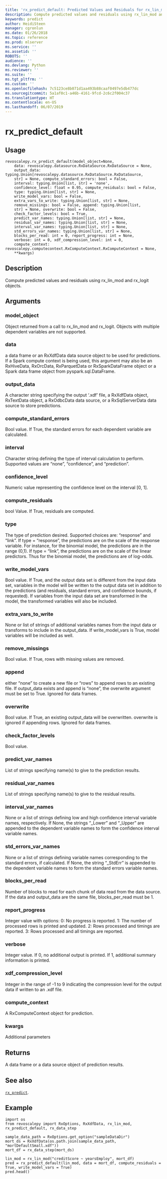 ```yaml
---
title: 'rx_predict_default: Predicted Values and Residuals for rx_lin_mod and rx_logit (revoscalepy)'
description: Compute predicted values and residuals using rx_lin_mod and rx_logit objects.
keywords: predict
author: HeidiSteen
manager: cgronlun
ms.date: 01/26/2018
ms.topic: reference
ms.prod: mlserver
ms.service: ''
ms.assetid: ''
ROBOTS: ''
audience: ''
ms.devlang: Python
ms.reviewer: ''
ms.suite: ''
ms.tgt_pltfrm: ''
ms.custom: ''
ms.openlocfilehash: 7c5123ce8b071d1aa493b88caaf0497e5db477dc
ms.sourcegitcommit: 5a1af0c1-a46b-4161-9fcd-2c6c2f004c37
ms.translationtype: HT
ms.contentlocale: en-US
ms.lasthandoff: 06/07/2019
---
```

# <a name="rxpredictdefault"></a>rx_predict_default


 


## <a name="usage"></a>Usage



```
revoscalepy.rx_predict_default(model_object=None,
    data: revoscalepy.datasource.RxDataSource.RxDataSource = None,
    output_data: typing.Union[revoscalepy.datasource.RxDataSource.RxDataSource,
    str] = None, compute_standard_errors: bool = False,
    interval: typing.Union[list, str] = 'none',
    confidence_level: float = 0.95, compute_residuals: bool = False,
    type: typing.Union[list, str] = None,
    write_model_vars: bool = False,
    extra_vars_to_write: typing.Union[list, str] = None,
    remove_missings: bool = False, append: typing.Union[list,
    str] = None, overwrite: bool = False,
    check_factor_levels: bool = True,
    predict_var_names: typing.Union[list, str] = None,
    residual_var_names: typing.Union[list, str] = None,
    interval_var_names: typing.Union[list, str] = None,
    std_errors_var_names: typing.Union[list, str] = None,
    blocks_per_read: int = 0, report_progress: int = None,
    verbose: int = 0, xdf_compression_level: int = 0,
    compute_context: revoscalepy.computecontext.RxComputeContext.RxComputeContext = None,
    **kwargs)
```





## <a name="description"></a>Description

Compute predicted values and residuals using rx_lin_mod and rx_logit objects.


## <a name="arguments"></a>Arguments


### <a name="modelobject"></a>model_object

Object returned from a call to rx_lin_mod and rx_logit.
Objects with multiple dependent variables are not supported.


### <a name="data"></a>data

a data frame or an RxXdfData data source object to be used for predictions.
If a Spark compute context is being used, this argument may also be an RxHiveData, RxOrcData, RxParquetData or RxSparkDataFrame object or a Spark data frame object from pyspark.sql.DataFrame.


### <a name="outputdata"></a>output_data

A character string specifying the output ‘.xdf’ file, a RxXdfData object, RxTextData object, a RxOdbcData data source, or a RxSqlServerData data source to store predictions.


### <a name="computestandarderrors"></a>compute_standard_errors

Bool value. If True, the standard errors for each dependent variable are calculated.


### <a name="interval"></a>interval

Character string defining the type of interval calculation to perform. Supported values are “none”, “confidence”, and “prediction”.


### <a name="confidencelevel"></a>confidence_level

Numeric value representing the confidence level on the interval [0, 1].


### <a name="computeresiduals"></a>compute_residuals

bool Value. If True, residuals are computed.


### <a name="type"></a>type

The type of prediction desired. Supported choices are: “response” and “link”. If type = “response”, the predictions are on the scale of the response variable. For instance, for the binomial model, the predictions are in the range (0,1). If type = “link”, the predictions are on the scale of the linear predictors. Thus for the binomial model, the predictions are of log-odds.


### <a name="writemodelvars"></a>write_model_vars

Bool value. If True, and the output data set is different from the input data set, variables in the model will be written to the output data set in addition to the predictions (and residuals, standard errors, and confidence bounds, if requested). If variables from the input data set are transformed in the model, the transformed variables will also be included.


### <a name="extravarstowrite"></a>extra_vars_to_write

None or list of strings of additional variables names from the input data or transforms to include in the output_data. If write_model_vars is True, model variables will be included as well.


### <a name="removemissings"></a>remove_missings

Bool value. If True, rows with missing values are removed.


### <a name="append"></a>append

either “none” to create a new file or “rows” to append rows to an existing file. If output_data exists and append is “none”, the overwrite argument must be set to True. Ignored for data frames.


### <a name="overwrite"></a>overwrite

Bool value. If True, an existing output_data will be overwritten.
overwrite is ignored if appending rows. Ignored for data frames.


### <a name="checkfactorlevels"></a>check_factor_levels

Bool value.


### <a name="predictvarnames"></a>predict_var_names

List of strings specifying name(s) to give to the prediction results.


### <a name="residualvarnames"></a>residual_var_names

List of strings specifying name(s) to give to the residual results.


### <a name="intervalvarnames"></a>interval_var_names

None or a list of strings defining low and high confidence interval variable names, respectively. If None, the strings “_Lower” and “_Upper” are appended to the dependent variable names to form the confidence interval variable names.


### <a name="stderrorsvarnames"></a>std_errors_var_names

None or a list of strings defining variable names corresponding to the standard errors, if calculated. If None, the string “_StdErr” is appended to the dependent variable names to form the standard errors variable names.


### <a name="blocksperread"></a>blocks_per_read

Number of blocks to read for each chunk of data read from the data source. If the data and output_data are the same file, blocks_per_read must be 1.


### <a name="reportprogress"></a>report_progress

Integer value with options: 0: No progress is reported.
1: The number of processed rows is printed and updated.
2: Rows processed and timings are reported.
3: Rows processed and all timings are reported.


### <a name="verbose"></a>verbose

Integer value. If 0, no additional output is printed. If 1, additional summary information is printed.


### <a name="xdfcompressionlevel"></a>xdf_compression_level

Integer in the range of -1 to 9 indicating the compression level for the output data if written to an .xdf file.


### <a name="computecontext"></a>compute_context

A RxComputeContext object for prediction.


### <a name="kwargs"></a>kwargs

Additional parameters


## <a name="returns"></a>Returns

A data frame or a data source object of prediction results.


## <a name="see-also"></a>See also

[`rx_predict`](rx-predict.md).


## <a name="example"></a>Example



```
import os
from revoscalepy import RxOptions, RxXdfData, rx_lin_mod, rx_predict_default, rx_data_step

sample_data_path = RxOptions.get_option("sampleDataDir")
mort_ds = RxXdfData(os.path.join(sample_data_path, "mortDefaultSmall.xdf"))
mort_df = rx_data_step(mort_ds)

lin_mod = rx_lin_mod("creditScore ~ yearsEmploy", mort_df)
pred = rx_predict_default(lin_mod, data = mort_df, compute_residuals = True, write_model_vars = True)
pred.head()
```

